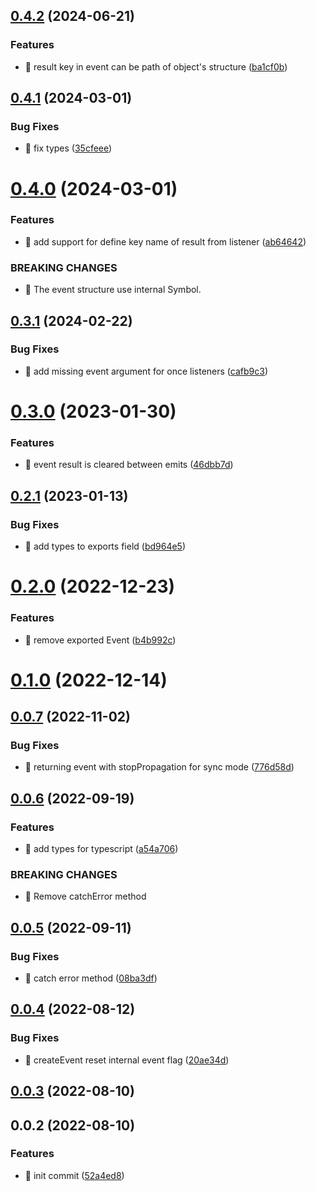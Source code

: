 ## [0.4.2](https://github.com/mjancarik/esmj-emitter/compare/v0.4.1...v0.4.2) (2024-06-21)


### Features

* 🎸 result key in event can be path of object's structure ([ba1cf0b](https://github.com/mjancarik/esmj-emitter/commit/ba1cf0bb35a066959472f5cc7c796b2685f31089))



## [0.4.1](https://github.com/mjancarik/esmj-emitter/compare/v0.4.0...v0.4.1) (2024-03-01)


### Bug Fixes

* 🐛 fix types ([35cfeee](https://github.com/mjancarik/esmj-emitter/commit/35cfeee7e5b681eb1b3cdcf7ee7ae606fe2b05c7))



# [0.4.0](https://github.com/mjancarik/esmj-emitter/compare/v0.3.1...v0.4.0) (2024-03-01)


### Features

* 🎸 add support for define key name of result from listener ([ab64642](https://github.com/mjancarik/esmj-emitter/commit/ab64642e653784f203cfe4626e9edc20ffef5aec))


### BREAKING CHANGES

* 🧨 The event structure use internal Symbol.



## [0.3.1](https://github.com/mjancarik/esmj-emitter/compare/v0.3.0...v0.3.1) (2024-02-22)


### Bug Fixes

* 🐛 add missing event argument for once listeners ([cafb9c3](https://github.com/mjancarik/esmj-emitter/commit/cafb9c3adca4b5b63922dc1fa4efe99a94fb35a2))



# [0.3.0](https://github.com/mjancarik/esmj-emitter/compare/v0.2.1...v0.3.0) (2023-01-30)


### Features

* 🎸 event result is cleared between emits ([46dbb7d](https://github.com/mjancarik/esmj-emitter/commit/46dbb7dad6422f8d6bfc1eb5d81d5f0bbf1947d6))



## [0.2.1](https://github.com/mjancarik/esmj-emitter/compare/v0.2.0...v0.2.1) (2023-01-13)


### Bug Fixes

* 🐛 add types to exports field ([bd964e5](https://github.com/mjancarik/esmj-emitter/commit/bd964e52f5f252907745d28ef64875f62c8c487a))



# [0.2.0](https://github.com/mjancarik/esmj-emitter/compare/v0.1.0...v0.2.0) (2022-12-23)


### Features

* 🎸 remove exported Event ([b4b992c](https://github.com/mjancarik/esmj-emitter/commit/b4b992ce6e17a842bef2bd552a09ffd1dd89db98))



# [0.1.0](https://github.com/mjancarik/esmj-emitter/compare/v0.0.7...v0.1.0) (2022-12-14)



## [0.0.7](https://github.com/mjancarik/esmj-emitter/compare/v0.0.6...v0.0.7) (2022-11-02)


### Bug Fixes

* 🐛 returning event with stopPropagation for sync mode ([776d58d](https://github.com/mjancarik/esmj-emitter/commit/776d58dfda2cfb653ccfb018828cfab70c5bd64d))



## [0.0.6](https://github.com/mjancarik/esmj-emitter/compare/v0.0.5...v0.0.6) (2022-09-19)


### Features

* 🎸 add types for typescript ([a54a706](https://github.com/mjancarik/esmj-emitter/commit/a54a706e6910f996dcd06506de399cc211d348db))


### BREAKING CHANGES

* 🧨 Remove catchError method



## [0.0.5](https://github.com/mjancarik/esmj-emitter/compare/v0.0.4...v0.0.5) (2022-09-11)


### Bug Fixes

* 🐛 catch error method ([08ba3df](https://github.com/mjancarik/esmj-emitter/commit/08ba3df4f273d1b75d79a4411987c4e24a4658d0))



## [0.0.4](https://github.com/mjancarik/esmj-emitter/compare/v0.0.3...v0.0.4) (2022-08-12)


### Bug Fixes

* 🐛 createEvent reset internal event flag ([20ae34d](https://github.com/mjancarik/esmj-emitter/commit/20ae34dcea1e8064c589fdc46a5d787dd734e03f))



## [0.0.3](https://github.com/mjancarik/esmj-emitter/compare/v0.0.2...v0.0.3) (2022-08-10)



## 0.0.2 (2022-08-10)


### Features

* 🎸 init commit ([52a4ed8](https://github.com/mjancarik/esmj-emitter/commit/52a4ed8a0fba5fc175a770f8d7fa96a60991a4e5))




